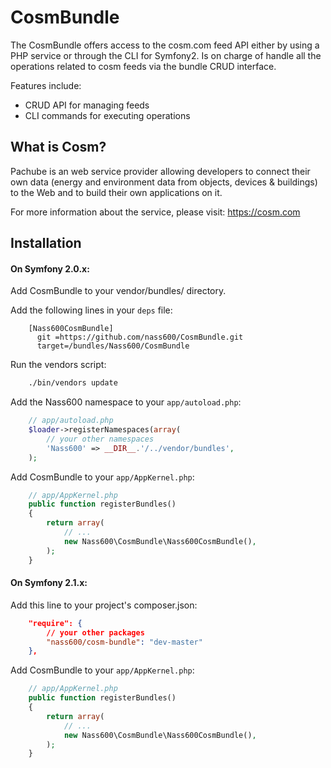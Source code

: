 CosmBundle
==================

The CosmBundle offers access to the cosm.com feed API either by using a PHP service or through the CLI
for Symfony2. Is on charge of handle all the operations related to cosm feeds via the bundle CRUD interface.

Features include:

- CRUD API for managing feeds
- CLI commands for executing operations


What is Cosm?
----------------

Pachube is an web service provider allowing developers to connect their own data (energy and environment data
from objects, devices & buildings) to the Web and to build their own applications on it.

For more information about the service, please visit: https://cosm.com


Installation
------------

#### On Symfony 2.0.x:

Add CosmBundle to your vendor/bundles/ directory.

Add the following lines in your ``deps`` file:

```
    [Nass600CosmBundle]
      git =https://github.com/nass600/CosmBundle.git
      target=/bundles/Nass600/CosmBundle
```

Run the vendors script:

``` bash
    ./bin/vendors update
```

Add the Nass600 namespace to your `app/autoload.php`:

``` php
    // app/autoload.php
    $loader->registerNamespaces(array(
        // your other namespaces
        'Nass600' => __DIR__.'/../vendor/bundles',
    );
```

Add CosmBundle to your `app/AppKernel.php`:

``` php
    // app/AppKernel.php
    public function registerBundles()
    {
        return array(
            // ...
            new Nass600\CosmBundle\Nass600CosmBundle(),
        );
    }
```

#### On Symfony 2.1.x:

Add this line to your project's composer.json:

``` json
    "require": {
        // your other packages
        "nass600/cosm-bundle": "dev-master"
    },
```

Add CosmBundle to your `app/AppKernel.php`:

``` php
    // app/AppKernel.php
    public function registerBundles()
    {
        return array(
            // ...
            new Nass600\CosmBundle\Nass600CosmBundle(),
        );
    }
```